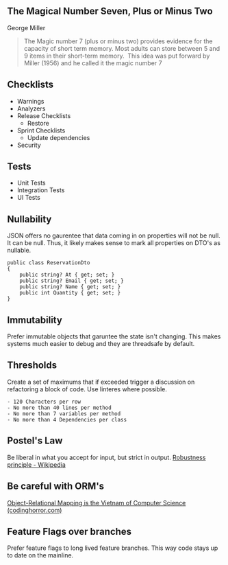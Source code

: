 ## The Magical Number Seven, Plus or Minus Two 
George Miller

>The Magic number 7 (plus or minus two) provides evidence for the capacity of short term memory. Most adults can store between 5 and 9 items in their short-term memory.  This idea was put forward by Miller (1956) and he called it the magic number 7

## Checklists
- Warnings
- Analyzers 
- Release Checklists
	- Restore 
- Sprint Checklists
	- Update dependencies
- Security

## Tests
- Unit Tests
- Integration Tests
- UI Tests

## Nullability
JSON offers no gaurentee that data coming in on properties will not be null. It can be null. Thus, it likely makes sense to mark all properties on DTO's as nullable.

```
public class ReservationDto
{
	public string? At { get; set; }
	public string? Email { get; set; }
	public string? Name { get; set; }
	public int Quantity { get; set; }
}
```

## Immutability
Prefer immutable objects that garuntee the state isn't changing. This makes systems much easier to debug and they are threadsafe by default.

## Thresholds 
Create a set of maximums that if exceeded trigger a discussion on refactoring a block of code. Use linteres where possible.

	- 120 Characters per row
	- No more than 40 lines per method
	- No more than 7 variables per method
	- No more than 4 Dependencies per class

## Postel's Law
Be liberal in what you accept for input, but strict in output. [Robustness principle - Wikipedia](https://en.wikipedia.org/wiki/Robustness_principle)

## Be careful with ORM's 
[Object-Relational Mapping is the Vietnam of Computer Science (codinghorror.com)](https://blog.codinghorror.com/object-relational-mapping-is-the-vietnam-of-computer-science/)

## Feature Flags over branches
Prefer feature flags to long lived feature branches. This way code stays up to date on the mainline.
